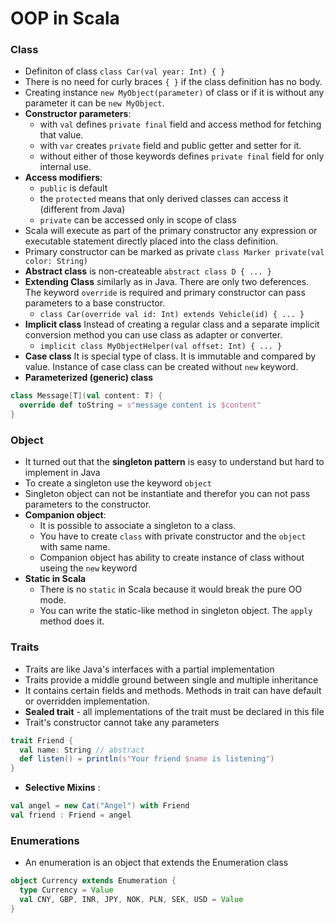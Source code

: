 OOP in Scala
==============

### Class
- Definiton of class `class Car(val year: Int) { }`
- There is no need for curly braces `{ }` if the class definition has no body.
- Creating instance `new MyObject(parameter)` of class or if it is without any parameter it can be `new MyObject`.
- **Constructor parameters**:
  - with `val` defines `private final` field and access method for fetching that value.
  - with `var` creates `private` field and public getter and setter for it.
  - without either of those keywords defines `private final` field for only internal use.
- **Access modifiers**: 
  - `public` is default
  - the `protected` means that only derived classes can access it (different from Java)
  - `private` can be accessed only in scope of class
- Scala will execute as part of the primary constructor any expression or executable statement directly placed into the class definition.
- Primary constructor can be marked as private `class Marker private(val color: String)`
- **Abstract class** is non-createable `abstract class D { ... }`
- **Extending Class** similarly as in Java. There are only two deferences. The keyword `override` is required and primary constructor can pass parameters to a base constructor.
  - `class Car(override val id: Int) extends Vehicle(id) { ... }`
- **Implicit class** Instead of creating a regular class and a separate implicit conversion method you can use class as adapter or converter.
  - `implicit class MyObjectHelper(val offset: Int) { ... }`
- **Case class** It is special type of class. It is immutable and compared by value. Instance of case class can be created without `new` keyword.
- **Parameterized (generic) class**
```scala
class Message[T](val content: T) {
  override def toString = s"message content is $content"
}
```

### Object
- It turned out that the **singleton pattern** is easy to understand but hard to implement in Java
- To create a singleton use the keyword `object`
- Singleton object can not be instantiate and therefor you can not pass parameters to the constructor.
- **Companion object**:
  - It is possible to associate a singleton to a class.
  - You have to create `class` with private constructor and the `object` with same name.
  - Companion object has ability to create instance of class without useing the `new` keyword
- **Static in Scala**
  - There is no `static` in Scala because it would break the pure OO mode.
  - You can write the static-like method in singleton object. The `apply` method does it.

### Traits
- Traits are like Java's interfaces with a partial implementation
- Traits provide a middle ground between single and multiple inheritance
- It contains certain fields and methods. Methods in trait can have default or overridden implementation.
- **Sealed trait** - all implementations of the trait must be declared in this file
- Trait's constructor cannot take any parameters
```scala
trait Friend {
  val name: String // abstract
  def listen() = println(s"Your friend $name is listening")	
}
```
- **Selective Mixins** : 
```scala
val angel = new Cat("Angel") with Friend 	
val friend : Friend = angel
```

### Enumerations
- An enumeration is an object that extends the Enumeration class
```scala
object Currency extends Enumeration {
  type Currency = Value
  val CNY, GBP, INR, JPY, NOK, PLN, SEK, USD = Value	
}
```
